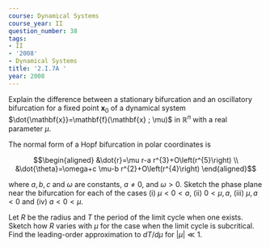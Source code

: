 ```yaml
---
course: Dynamical Systems
course_year: II
question_number: 38
tags:
- II
- '2008'
- Dynamical Systems
title: '2.I.7A '
year: 2008
---
```



Explain the difference between a stationary bifurcation and an oscillatory bifurcation for a fixed point $\mathbf{x}_{0}$ of a dynamical system $\dot{\mathbf{x}}=\mathbf{f}(\mathbf{x} ; \mu)$ in $\mathbb{R}^{n}$ with a real parameter $\mu$.

The normal form of a Hopf bifurcation in polar coordinates is

$$\begin{aligned}
&\dot{r}=\mu r-a r^{3}+O\left(r^{5}\right) \\
&\dot{\theta}=\omega+c \mu-b r^{2}+O\left(r^{4}\right)
\end{aligned}$$

where $a, b, c$ and $\omega$ are constants, $a \neq 0$, and $\omega>0$. Sketch the phase plane near the bifurcation for each of the cases (i) $\mu<0<a$, (ii) $0<\mu, a$, (iii) $\mu, a<0$ and (iv) $a<0<\mu$.

Let $R$ be the radius and $T$ the period of the limit cycle when one exists. Sketch how $R$ varies with $\mu$ for the case when the limit cycle is subcritical. Find the leading-order approximation to $d T / d \mu$ for $|\mu| \ll 1$.